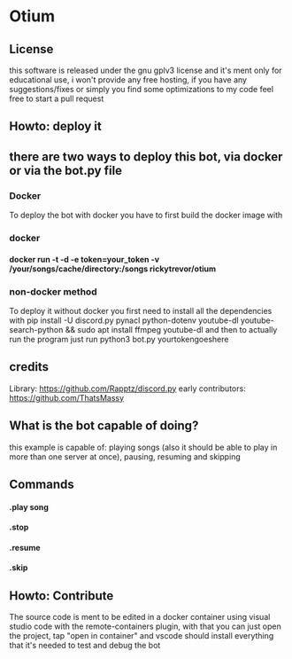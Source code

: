 # Otium

## License
this software is released under the gnu gplv3 license and it's ment only for educational use, i won't provide any free hosting, if you have any suggestions/fixes or simply you find some optimizations to my code feel free to start a pull request

## Howto: deploy it 
## there are two ways to deploy this bot, via docker or via the bot.py file
### Docker
To deploy the bot with docker you have to first build the docker image with 
### docker
#### docker run -t -d -e token=your_token -v /your/songs/cache/directory:/songs rickytrevor/otium 

### non-docker method 
To deploy it without docker you first need to install all the dependencies with pip install -U discord.py pynacl python-dotenv youtube-dl  youtube-search-python && sudo apt install ffmpeg youtube-dl 
and then to actually run the program just run python3 bot.py yourtokengoeshere


## credits
Library: https://github.com/Rapptz/discord.py
early contributors: https://github.com/ThatsMassy

## What is the bot capable of doing?
this example is capable of: playing songs (also it should be able to play in more than one server at once), pausing, resuming and skipping 

## Commands
#### .play song
#### .stop
#### .resume
#### .skip

## Howto: Contribute
The source code is ment to be edited in a docker container using visual studio code with the remote-containers plugin, with that you can just open the project, tap "open in container" and vscode should install everything that it's needed to test and debug the bot


